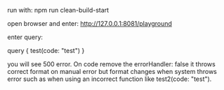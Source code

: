 run with:
npm run clean-build-start

open browser and enter: http://127.0.0.1:8081/playground

enter query: 

query {
  test(code: "test")
}

you will see 500 error. On code remove the errorHandler: false it throws correct format on manual error but format changes when system throws error such as when using an incorrect function like test2(code: "test").
